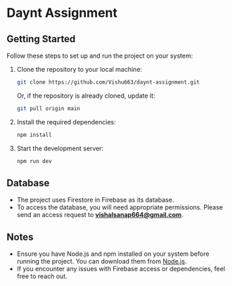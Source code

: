 # Daynt Assignment

## Getting Started

Follow these steps to set up and run the project on your system:

1. Clone the repository to your local machine:
   ```bash
   git clone https://github.com/Vishu663/daynt-assignment.git
   ```
   Or, if the repository is already cloned, update it:
   ```bash
   git pull origin main
   ```

2. Install the required dependencies:
   ```bash
   npm install
   ```

3. Start the development server:
   ```bash
   npm run dev
   ```

## Database

- The project uses Firestore in Firebase as its database.
- To access the database, you will need appropriate permissions. Please send an access request to **vishalsanap664@gmail.com**.

## Notes

- Ensure you have Node.js and npm installed on your system before running the project. You can download them from [Node.js](https://nodejs.org/).
- If you encounter any issues with Firebase access or dependencies, feel free to reach out.
